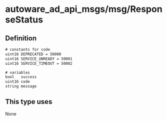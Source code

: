 # autoware_ad_api_msgs/msg/ResponseStatus

## Definition

```txt
# constants for code
uint16 DEPRECATED = 50000
uint16 SERVICE_UNREADY = 50001
uint16 SERVICE_TIMEOUT = 50002

# variables
bool   success
uint16 code
string message
```

## This type uses

None
